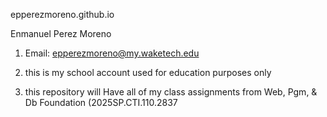  epperezmoreno.github.io

Enmanuel Perez Moreno

1. Email: epperezmoreno@my.waketech.edu

2. this is my school account used for education purposes only

3. this repository will Have all of my class assignments from Web, Pgm, & Db Foundation (2025SP.CTI.110.2837



